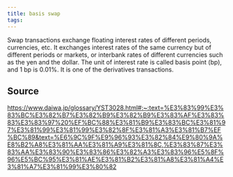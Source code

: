 ```yaml
---
title: basis swap
tags: 
---
```


Swap transactions exchange floating interest rates of different periods, currencies, etc. It exchanges interest rates of the same currency but of different periods or markets, or interbank rates of different currencies such as the yen and the dollar. The unit of interest rate is called basis point (bp), and 1 bp is 0.01%. It is one of the derivatives transactions.

## Source
https://www.daiwa.jp/glossary/YST3028.html#:~:text=%E3%83%99%E3%83%BC%E3%82%B7%E3%82%B9%E3%82%B9%E3%83%AF%E3%83%83%E3%83%97%20%EF%BC%88%E3%81%B9%E3%83%BC%E3%81%97%E3%81%99%E3%81%99%E3%82%8F%E3%81%A3%E3%81%B7%EF%BC%89&text=%E6%9C%9F%E9%96%93%E3%82%84%E9%80%9A%E8%B2%A8%E3%81%AA%E3%81%A9%E3%81%8C,%E3%83%87%E3%83%AA%E3%83%90%E3%83%86%E3%82%A3%E3%83%96%E5%8F%96%E5%BC%95%E3%81%AE%E3%81%B2%E3%81%A8%E3%81%A4%E3%81%A7%E3%81%99%E3%80%82
